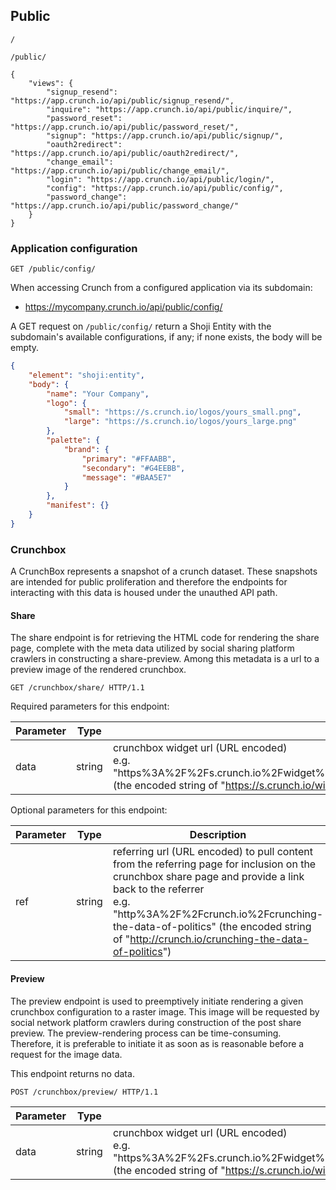 ## Public

`/`

`/public/`

```
{
    "views": {
        "signup_resend": "https://app.crunch.io/api/public/signup_resend/",
        "inquire": "https://app.crunch.io/api/public/inquire/",
        "password_reset": "https://app.crunch.io/api/public/password_reset/",
        "signup": "https://app.crunch.io/api/public/signup/",
        "oauth2redirect": "https://app.crunch.io/api/public/oauth2redirect/",
        "change_email": "https://app.crunch.io/api/public/change_email/",
        "login": "https://app.crunch.io/api/public/login/",
        "config": "https://app.crunch.io/api/public/config/",
        "password_change": "https://app.crunch.io/api/public/password_change/"
    }
}
```

### Application configuration

`GET /public/config/`

When accessing Crunch from a configured application via its subdomain:

* https://mycompany.crunch.io/api/public/config/

A GET request on `/public/config/` return a Shoji Entity with the
subdomain's available configurations, if any; if none exists, the body will be empty.


```json
{
    "element": "shoji:entity",
    "body": {
        "name": "Your Company",
        "logo": {
            "small": "https://s.crunch.io/logos/yours_small.png",
            "large": "https://s.crunch.io/logos/yours_large.png"
        },
        "palette": {
            "brand": {
                "primary": "#FFAABB",
                "secondary": "#G4EEBB",
                "message": "#BAA5E7"
            }
        },
        "manifest": {}
    }
}
```

### Crunchbox

A CrunchBox represents a snapshot of a crunch dataset. These snapshots are
intended for public proliferation and therefore the endpoints for interacting with
this data is housed under the unauthed API path.

#### Share

The share endpoint is for retrieving the HTML code for rendering the share page, complete
with the meta data utilized by social sharing platform crawlers in constructing
a share-preview. Among this metadata is a url to a preview image of the rendered crunchbox.

```http
GET /crunchbox/share/ HTTP/1.1
```

Required parameters for this endpoint:

Parameter | Type | Description
----------|------|-------------
data | string | crunchbox widget url (URL encoded)<br>e.g. "https%3A%2F%2Fs.crunch.io%2Fwidget%2Findex.html%23%2Fds%2Fa1b2c3d4e5f6g7h8%2Frow%2F000001%2Fcolumn%2F000000" (the encoded string of "https://s.crunch.io/widget/index.html#/ds/a1b2c3d4e5f6g7h8/row/000001/column/000000")

Optional parameters for this endpoint:

Parameter | Type | Description
----------|------|-------------
ref | string | referring url (URL encoded) to pull content from the referring page for inclusion on the crunchbox share page and provide a link back to the referrer<br>e.g. "http%3A%2F%2Fcrunch.io%2Fcrunching-the-data-of-politics" (the encoded string of "http://crunch.io/crunching-the-data-of-politics")

#### Preview

The preview endpoint is used to preemptively initiate rendering a given crunchbox configuration to a raster image. This image will be requested by social network platform crawlers during construction of the post share preview. The preview-rendering process can be time-consuming. Therefore, it is preferable to initiate it as soon as is reasonable before a request for the image data.

This endpoint returns no data.

```http
POST /crunchbox/preview/ HTTP/1.1
```

Parameter | Type | Description
----------|------|-------------
data | string | crunchbox widget url (URL encoded)<br>e.g. "https%3A%2F%2Fs.crunch.io%2Fwidget%2Findex.html%23%2Fds%2Fa1b2c3d4e5f6g7h8%2Frow%2F000001%2Fcolumn%2F000000" (the encoded string of "https://s.crunch.io/widget/index.html#/ds/a1b2c3d4e5f6g7h8/row/000001/column/000000")
